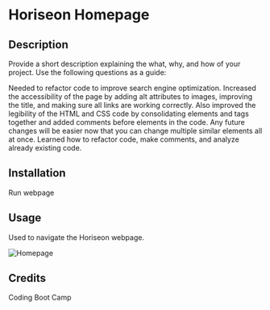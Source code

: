 # Horiseon Homepage

## Description

Provide a short description explaining the what, why, and how of your project. Use the following questions as a guide:

Needed to refactor code to improve search engine optimization. Increased the accessibility of the page by adding alt attributes to images, 
improving the title, and making sure all links are working correctly. Also improved the legibility of the HTML and CSS code by consolidating
elements and tags together and added comments before elements in the code. Any future changes will be easier now that you can change multiple similar
elements all at once. Learned how to refactor code, make comments, and analyze already existing code.

## Installation

Run webpage

## Usage

Used to navigate the Horiseon webpage. 

  ![Homepage](/Develop/assets/images/screenshot.png)

## Credits

Coding Boot Camp